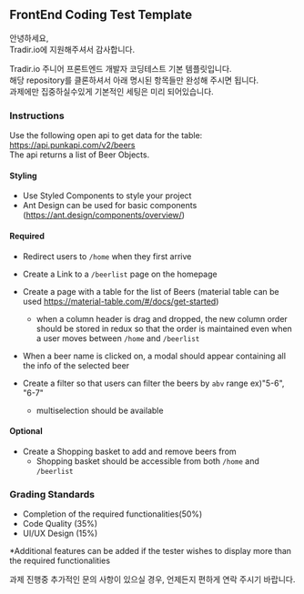## FrontEnd Coding Test Template
안녕하세요,  
Tradir.io에 지원해주셔서 감사합니다.

Tradir.io 주니어 프론트엔드 개발자 코딩테스트 기본 템플릿입니다.  
해당 repository를 클론하셔서 아래 명시된 항목들만 완성해 주시면 됩니다.  
과제에만 집중하실수있게 기본적인 세팅은 미리 되어있습니다.

### Instructions

Use the following open api to get data for the table: https://api.punkapi.com/v2/beers  
The api returns a list of Beer Objects.

#### Styling

* Use Styled Components to style your project
* Ant Design can be used for basic components (https://ant.design/components/overview/)

#### Required
* Redirect users to ``/home`` when they first arrive

* Create a Link to a ``/beerlist`` page on the homepage

* Create a page with a table for the list of Beers (material table can be used https://material-table.com/#/docs/get-started)
  - when a column header is drag and dropped, the new column order should be stored in redux so that the order is maintained even when a user moves between ``/home`` and ``/beerlist``

* When a beer name is clicked on, a modal should appear containing all the info of the selected beer

* Create a filter so that users can filter the beers by ``abv`` range ex)"5-6", "6-7"
  - multiselection should be available

#### Optional
* Create a Shopping basket to add and remove beers from  
  - Shopping basket should be accessible from both ``/home`` and ``/beerlist``
  
### Grading Standards
* Completion of the required functionalities(50%)
* Code Quality (35%)
* UI/UX Design (15%)

*Additional features can be added if the tester wishes to display more than the required functionalities

과제 진행중 추가적인 문의 사항이 있으실 경우, 언제든지 편하게 연락 주시기 바랍니다.

